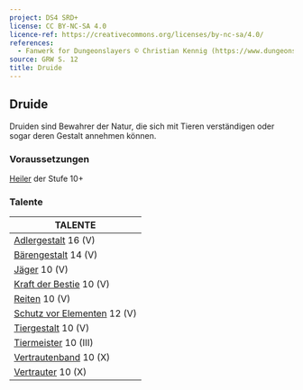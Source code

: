 ```yaml
---
project: DS4 SRD+
license: CC BY-NC-SA 4.0
licence-ref: https://creativecommons.org/licenses/by-nc-sa/4.0/
references: 
  - Fanwerk for Dungeonslayers © Christian Kennig (https://www.dungeonslayers.net/)
source: GRW S. 12
title: Druide
---
```


## Druide

Druiden sind Bewahrer der Natur, die sich mit Tieren verständigen oder sogar deren Gestalt annehmen können.

### Voraussetzungen

[Heiler](charaktere-klasse-heiler.md) der Stufe 10+

### Talente

| TALENTE                                                        |
| -------------------------------------------------------------- |
| [Adlergestalt](talente/adlergestalt.md) 16 (V)                 |
| [Bärengestalt](talente/baerengestalt.md) 14 (V)                |
| [Jäger](talente/jaeger.md) 10 (V)                              |
| [Kraft der Bestie](talente/kraft-der-bestie.md) 10 (V)         |
| [Reiten](talente/reiten.md) 10 (V)                             |
| [Schutz vor Elementen](talente/schutz-vor-elementen.md) 12 (V) |
| [Tiergestalt](talente/tiergestalt.md) 10 (V)                   |
| [Tiermeister](talente/tiermeister.md) 10 (III)                 |
| [Vertrautenband](talente/vertrautenband.md) 10 (X)             |
| [Vertrauter](talente/vertrauter.md) 10 (X)                     |

